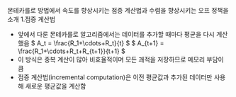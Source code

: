 몬테카를로 방법에서 속도를 향상시키는 점증 계산법과 수렴을 향상시키는 오프 정책을 소개
1.점증 계산법
- 앞에서 다룬 몬테카를로 알고리즘에서는 데이터를 추가할 때마다 평균을 다시 계산했음 
  $ A_t = \frac{R_1+\cdots+R_t}{t} $
  $ A_{t+1} = \frac{R_1+\cdots+R_t+R_{t+1}}{t+1} $
- 이 방식은 중복 계산이 많아 비효율적이며 모든 괘적을 저장하므로 메모리 부담이 큼
- 점증 계산법(incremental computation)은 이전 평균값과 추가된 데이터만 사용해 새로운 평균값을 계산함

